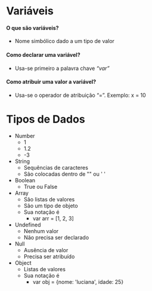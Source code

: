# Variáveis

#### O que são variáveis?

- Nome simbólico dado a um tipo de valor

#### Como declarar uma variável?

- Usa-se primeiro a palavra chave *“var”*

#### Como atribuir uma valor a variável?

- Usa-se o operador de atribuição “=”. Exemplo: x = 10



# Tipos de Dados

- Number
  - 1
  - 1.2
  - -3
- String
  - Sequências de caracteres
  - São colocadas dentro de "" ou ' '
- Boolean
  - True ou False
- Array
  - São listas de valores
  - São um tipo de objeto
  - Sua notação é
    - var arr = [1, 2, 3]
- Undefined
  - Nenhum valor
  - Não precisa ser declarado
- Null
  - Ausência de valor
  - Precisa ser atribuído
- Object
  - Listas de valores
  - Sua notação é
    - var obj = {nome: 'luciana', idade: 25}